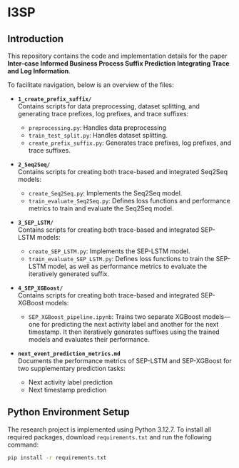 # I3SP

## Introduction

This repository contains the code and implementation details for the paper **Inter-case Informed Business Process Suffix Prediction Integrating Trace and Log Information**.

To facilitate navigation, below is an overview of the files:

- **`1_create_prefix_suffix/`**  
  Contains scripts for data preprocessing, dataset splitting, and generating trace prefixes, log prefixes, and trace suffixes:  
  - `preprocessing.py`: Handles data preprocessing
  - `train_test_split.py`: Handles dataset splitting.  
  - `create_prefix_suffix.py`: Generates trace prefixes, log prefixes, and trace suffixes.  

- **`2_Seq2Seq/`**  
  Contains scripts for creating both trace-based and integrated Seq2Seq models:  
  - `create_Seq2Seq.py`: Implements the Seq2Seq model.
  - `train_evaluate_Seq2Seq.py`: Defines loss functions and performance metrics to train and evaluate the Seq2Seq model.

- **`3_SEP_LSTM/`**  
  Contains scripts for creating both trace-based and integrated SEP-LSTM models:  
  - `create_SEP_LSTM.py`: Implements the SEP-LSTM model.
  - `train_evaluate_SEP_LSTM.py`: Defines loss functions to train the SEP-LSTM model, as well as performance metrics to evaluate the iteratively generated suffix.

- **`4_SEP_XGBoost/`**  
  Contains scripts for creating both trace-based and integrated SEP-XGBoost models:  
  - `SEP_XGBoost_pipeline.ipynb`: Trains two separate XGBoost models—one for predicting the next activity label and another for the next timestamp. It then iteratively generates suffixes using the trained models and evaluates their performance.

- **`next_event_prediction_metrics.md`**  
  Documents the performance metrics of SEP-LSTM and SEP-XGBoost for two supplementary prediction tasks:  
  - Next activity label prediction
  - Next timestamp prediction

## Python Environment Setup

The research project is implemented using Python 3.12.7. To install all required packages, download `requirements.txt` and run the following command:

```bash
pip install -r requirements.txt

